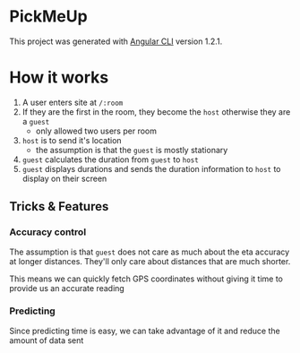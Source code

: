 # PickMeUp

This project was generated with [Angular CLI](https://github.com/angular/angular-cli) version 1.2.1.

# How it works

1. A user enters site at `/:room`
1. If they are the first in the room, they become the `host` otherwise they are a `guest`
    * only allowed two users per room
1. `host` is to send it's location
    * the assumption is that the `guest` is mostly stationary
1. `guest` calculates the duration from `guest` to `host`
1. `guest` displays durations and sends the duration information to `host` to display on their screen

## Tricks & Features

### Accuracy control
The assumption is that `guest` does not care as much about the eta accuracy at longer distances. They'll only care about distances that are much shorter.

This means we can quickly fetch GPS coordinates without giving it time to provide us an accurate reading

### Predicting
Since predicting time is easy, we can take advantage of it and reduce the amount of data sent
